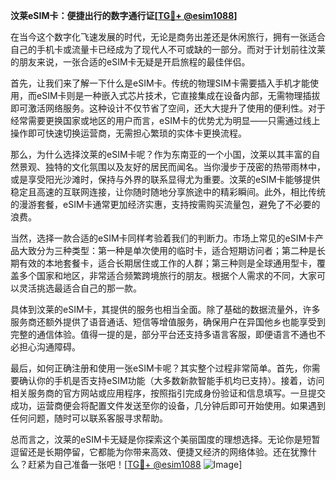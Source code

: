 **汶莱eSIM卡：便捷出行的数字通行证[[TG💪+ @esim1088](https://t.me/s/esim1088)]**

在当今这个数字化飞速发展的时代，无论是商务出差还是休闲旅行，拥有一张适合自己的手机卡或流量卡已经成为了现代人不可或缺的一部分。而对于计划前往汶莱的朋友来说，一张合适的eSIM卡无疑是开启旅程的最佳伴侣。

首先，让我们来了解一下什么是eSIM卡。传统的物理SIM卡需要插入手机才能使用，而eSIM卡则是一种嵌入式芯片技术，它直接集成在设备内部，无需物理插拔即可激活网络服务。这种设计不仅节省了空间，还大大提升了使用的便利性。对于经常需要更换国家或地区的用户而言，eSIM卡的优势尤为明显——只需通过线上操作即可快速切换运营商，无需担心繁琐的实体卡更换流程。

那么，为什么选择汶莱的eSIM卡呢？作为东南亚的一个小国，汶莱以其丰富的自然景观、独特的文化氛围以及友好的居民而闻名。当你漫步于茂密的热带雨林中，或是享受阳光沙滩时，保持与外界的联系显得尤为重要。汶莱的eSIM卡能够提供稳定且高速的互联网连接，让你随时随地分享旅途中的精彩瞬间。此外，相比传统的漫游套餐，eSIM卡通常更加经济实惠，支持按需购买流量包，避免了不必要的浪费。

当然，选择一款合适的eSIM卡同样考验着我们的判断力。市场上常见的eSIM卡产品大致分为三种类型：第一种是单次使用的临时卡，适合短期访问者；第二种是长期有效的本地套餐卡，适合长期居住或工作的人群；第三种则是全球通用型卡，覆盖多个国家和地区，非常适合频繁跨境旅行的朋友。根据个人需求的不同，大家可以灵活挑选最适合自己的那一款。

具体到汶莱的eSIM卡，其提供的服务也相当全面。除了基础的数据流量外，许多服务商还额外提供了语音通话、短信等增值服务，确保用户在异国他乡也能享受到完整的通信体验。值得一提的是，部分平台还支持多语言客服，即便语言不通也不必担心沟通障碍。

最后，如何正确注册和使用一张eSIM卡呢？其实整个过程非常简单。首先，你需要确认你的手机是否支持eSIM功能（大多数新款智能手机均已支持）。接着，访问相关服务商的官方网站或应用程序，按照指引完成身份验证和信息填写。一旦提交成功，运营商便会将配置文件发送至你的设备，几分钟后即可开始使用。如果遇到任何问题，随时可以联系客服寻求帮助。

总而言之，汶莱的eSIM卡无疑是你探索这个美丽国度的理想选择。无论你是短暂逗留还是长期停留，它都能为你带来高效、便捷又经济的网络体验。还在犹豫什么？赶紧为自己准备一张吧！[[TG💪+ @esim1088](https://t.me/s/esim1088) ![Image](https://i.postimg.cc/4NQfJmqS/Snipaste-2025-05-13-00-14-12.png)]